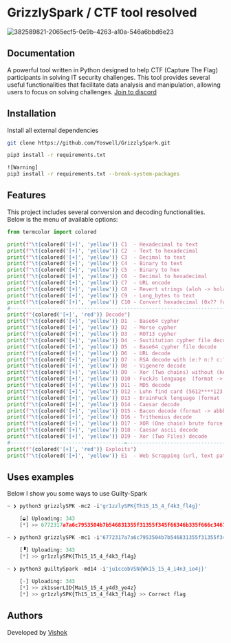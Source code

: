 # GrizzlySpark / CTF tool resolved
![382589821-2065ecf5-0e9b-4263-a10a-546a6bbd6e23](https://github.com/user-attachments/assets/032b5557-5c00-4337-86c6-a08372383c03)


## Documentation
<p>A powerful tool written in Python designed to help CTF (Capture The Flag) participants in solving IT security challenges. This tool provides several useful functionalities that facilitate data analysis and manipulation, allowing users to focus on solving challenges. <a href="https://discord.com/api/guilds/1296164292424368148/widget.json">Join to discord</a>
</p>

## Installation

Install all external dependencies

```bash
git clone https://github.com/Yoswell/GrizzlySpark.git

pip3 install -r requirements.txt

![Warning]
pip3 install -r requirements.txt --break-system-packages
```

## Features
This project includes several conversion and decoding functionalities. Below is the menu of available options:

```python
from termcolor import colored

print(f"\t{colored('[+]', 'yellow')} C1  - Hexadecimal to text                               options(-m -i)")
print(f"\t{colored('[+]', 'yellow')} C2  - Text to hexadecimal                               options(-m -i)")
print(f"\t{colored('[+]', 'yellow')} C3  - Decimal to text                                   options(-m -i)")
print(f"\t{colored('[+]', 'yellow')} C4  - Binary to text                                    options(-m -i)")
print(f"\t{colored('[+]', 'yellow')} C5  - Binary to hex                                     options(-m -i)")
print(f"\t{colored('[+]', 'yellow')} C6  - Decimal to hexadecimal                            options(-m -i)")
print(f"\t{colored('[+]', 'yellow')} C7  - URL encode                                        options(-m -i)")
print(f"\t{colored('[+]', 'yellow')} C8  - Revert strings (aloh -> hola)                     options(-m -i)")
print(f"\t{colored('[+]', 'yellow')} C9  - Long_bytes to text                                options(-m -i)")
print(f"\t{colored('[+]', 'yellow')} C10 - Convert hexadecimal (0x?? format) to decimal      options(-m -i)")
#---------------------------------------------------------------------------------#
print(f"{colored('[+]', 'red')} Decode")
print(f"\t{colored('[+]', 'yellow')} D1  - Base64 cypher                                     options(-m -i)")
print(f"\t{colored('[+]', 'yellow')} D2  - Morse cypher                                      options(-m -i)")
print(f"\t{colored('[+]', 'yellow')} D3  - ROT13 cypher                                      options(-m -i)")
print(f"\t{colored('[+]', 'yellow')} D4  - Sustitution cypher file decode                    options(-m -f)")
print(f"\t{colored('[+]', 'yellow')} D5  - Base64 cypher file decode                         options(-m -f -r)")
print(f"\t{colored('[+]', 'yellow')} D6  - URL decode                                        options(-m -i)")
print(f"\t{colored('[+]', 'yellow')} D7  - RSA decode with (e:? n:? c:? p:? q:?)             options(-m -f)")
print(f"\t{colored('[+]', 'yellow')} D8  - Vigenere decode                                   options(-m -i -k)")
print(f"\t{colored('[+]', 'yellow')} D9  - Xor (Two chains) without (key) (HEX format)       options(-m -i -j)")
print(f"\t{colored('[+]', 'yellow')} D10 - FuckJs lenguage  (format -> +(+!+[]+(!+)          options(-m -f)")
print(f"\t{colored('[+]', 'yellow')} D11 - MD5 decode                                        options(-m -i)")
print(f"\t{colored('[+]', 'yellow')} D12 - Luhn find card (5612****123:234)                  options(-m -i)")
print(f"\t{colored('[+]', 'yellow')} D13 - BrainFuck lenguage (format -> >+++++++++[<+)      options(-m -i)")
print(f"\t{colored('[+]', 'yellow')} D14 - Caesar decode                                     options(-m -i)")
print(f"\t{colored('[+]', 'yellow')} D15 - Bacon decode (format -> abbb abaaa abbaa)         options(-m -i)")
print(f"\t{colored('[+]', 'yellow')} D16 - Trithemius decode                                 options(-m -i)")
print(f"\t{colored('[+]', 'yellow')} D17 - XOR (One chain) brute force (HEXformat)           options(-m -i)")
print(f"\t{colored('[+]', 'yellow')} D18 - Caesar ascii decode                               options(-m -f)")
print(f"\t{colored('[+]', 'yellow')} D19 - Xor (Two Files) decode                            options(-m -x -y -z)")
#-------------------------------------=-------------------------------------------#
print(f"{colored('[+]', 'red')} Exploits")
print(f"\t{colored('[+]', 'yellow')} E1  - Web Scrapping (url, text pattern)                 options(-i -j)\n")
```

## Uses examples
Below I show you some ways to use Guilty-Spark

```python
~ ❯ python3 grizzlySPK -mc2 -i'gr1zzlySPK{Th15_15_4_f4k3_fl4g}' 

    [◒] Uploading: 343
    [*] >> 6772317a7a6c7953504b7b546831355f31355f345f66346b335f666c34677d

~ ❯ python3 grizzlySPK -mc1 -i'6772317a7a6c7953504b7b546831355f31355f345f66346b335f666c34677d'

    [▝] Uploading: 343
    [*] >> gr1zzlySPK{Th15_15_4_f4k3_fl4g}

~ ❯ python3 guiltySpark -md14 -i'ju1ccobVSN{Wk15_15_4_i4n3_io4j}'      
    
    [-] Uploading: 343
    [*] >> zk1sserLID{Ma15_15_4_y4d3_ye4z}
    [*] >> gr1zzlySPK{Th15_15_4_f4k3_fl4g} >> Correct flag
```

## Authors
Developed by <a href="https://www.linkedin.com/in/yoswel-badilla-cyberjr/">Vishok</a>
